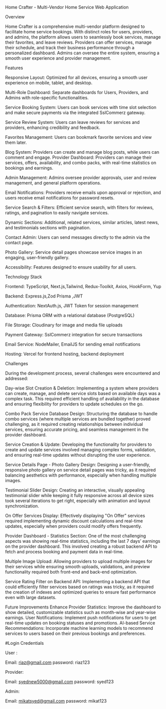 Home Crafter - Multi-Vendor Home Service Web Application

Overview

Home Crafter is a comprehensive multi-vendor platform designed to facilitate home service bookings. With distinct roles for users, providers, and admins, the platform allows users to seamlessly book services, manage their favorites, and leave reviews. Providers can offer services, manage their schedule, and track their business performance through a personalized dashboard. Admins can oversee the entire system, ensuring a smooth user experience and provider management.

Features

Responsive Layout: Optimized for all devices, ensuring a smooth user experience on mobile, tablet, and desktop.

Multi-Role Dashboard: Separate dashboards for Users, Providers, and Admins with role-specific functionalities.

Service Booking System: Users can book services with time slot selection and make secure payments via the integrated SslCommerz gateway.

Service Review System: Users can leave reviews for services and providers, enhancing credibility and feedback.

Favorites Management: Users can bookmark favorite services and view them later.

Blog System: Providers can create and manage blog posts, while users can comment and engage.
Provider Dashboard: Providers can manage their services, offers, availability, and combo packs, with real-time statistics on bookings and earnings.

Admin Management: Admins oversee provider approvals, user and review management, and general platform operations.

Email Notifications: Providers receive emails upon approval or rejection, and users receive email notifications for password resets.

Service Search & Filters: Efficient service search, with filters for reviews, ratings, and pagination to easily navigate services.

Dynamic Sections: Additional, related services, similar articles, latest news, and testimonials sections with pagination.

Contact Admin: Users can send messages directly to the admin via the contact page.

Photo Gallery: Service detail pages showcase service images in an engaging, user-friendly gallery.

Accessibility: Features designed to ensure usability for all users.



Technology Stack

Frontend: TypeScript, Next.js,Tailwind, Redux-Toolkit, Axios, HookForm, Yup 

Backend: Express.js,Zod Prisma ,JWT

Authentication: NextAuth.js, JWT Token for session management

Database: Prisma ORM with a relational database (PostgreSQL)

File Storage: Cloudinary for image and media file uploads

Payment Gateway: SslCommerz integration for secure transactions

Email Service: NodeMailer, EmailJS for sending email notifications 

Hosting: Vercel for frontend hosting, backend deployment



Challenges

During the development process, several challenges were encountered and addressed:

Day-wise Slot Creation & Deletion: Implementing a system where providers can create, manage, and delete service slots based on available days was a complex task. This required efficient handling of availability in the database and ensuring flexibility for providers to update schedules on the go.

Combo Pack Service Database Design: Structuring the database to handle combo services (where multiple services are bundled together) proved challenging, as it required creating relationships between individual services, ensuring accurate pricing, and seamless management in the provider dashboard.

Service Creation & Update: Developing the functionality for providers to create and update services involved managing complex forms, validation, and ensuring real-time updates without disrupting the user experience.

Service Details Page - Photo Gallery Design: Designing a user-friendly, responsive photo gallery on service detail pages was tricky, as it required balancing aesthetics with performance, especially when handling multiple images.

Testimonial Slider Design: Creating an interactive, visually appealing testimonial slider while keeping it fully responsive across all device sizes took several iterations to get right, especially with animation and layout synchronization.

On Offer Services Display: Effectively displaying "On Offer" services required implementing dynamic discount calculations and real-time updates, especially when providers could modify offers frequently.

Provider Dashboard - Statistics Section: One of the most challenging aspects was showing real-time statistics, including the last 7 days’ earnings on the provider dashboard. This involved creating a robust backend API to fetch and process booking and payment data in real-time.

Multiple Image Upload: Allowing providers to upload multiple images for their services while ensuring smooth uploads, validations, and preview functionality required both front-end and back-end optimization.

Service Rating Filter on Backend API: Implementing a backend API that could efficiently filter services based on ratings was tricky, as it required the creation of indexes and optimized queries to ensure fast performance even with large datasets.

Future Improvements
Enhance Provider Statistics: Improve the dashboard to show detailed, customizable statistics such as month-wise and year-wise earnings.
User Notifications: Implement push notifications for users to get real-time updates on booking statuses and promotions.
AI-based Service Recommendations: Incorporate machine learning models to recommend services to users based on their previous bookings and preferences.


#Login Credentials

User :

Email: riaz@gmail.com
password: riaz123

Provider:

Email: syednew5000@gmail.com
password: syed123


Admin:

Email: mikatsyed@gmail.com
password: mikat123

